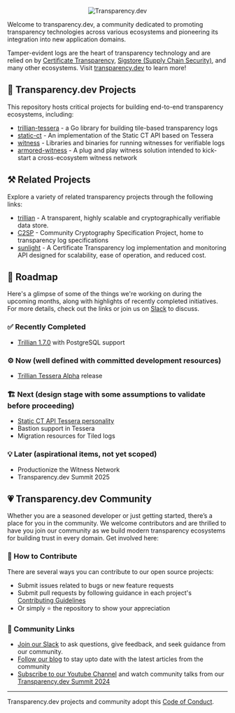 <p align="center">
  <picture>
    <source media="(prefers-color-scheme: dark)" srcset="../artwork/transparency-dev-dark.png">
    <source media="(prefers-color-scheme: light)" srcset="../assets/transparency-dev-light.png">
    <img alt="Transparency.dev" src="../assets/transparency-dev-light.png">
  </picture>
  <br/>
</p>

Welcome to transparency.dev, a community dedicated to promoting transparency technologies across various ecosystems and pioneering its integration into new application domains.

Tamper-evident logs are the heart of transparency technology and are relied on by [Certificate Transparency](https://certificate.transparency.dev/), [Sigstore (Supply Chain Security)](https://www.sigstore.dev/), and many other ecosystems. Visit [transparency.dev](https://transparency.dev/) to learn more!

## 🔨 Transparency.dev Projects

This repository hosts critical projects for building end-to-end transparency ecosystems, including:
- [trillian-tessera](https://github.com/transparency-dev/trillian-tessera) - a Go library for building tile-based transparency logs
- [static-ct](https://github.com/transparency-dev/static-ct) - An implementation of the Static CT API based on Tessera
- [witness](https://github.com/transparency-dev/witness) - Libraries and binaries for running witnesses for verifiable logs
- [armored-witness](https://github.com/transparency-dev/armored-witness) - A plug and play witness solution intended to kick-start a cross-ecosystem witness network

## ⚒️ Related Projects

Explore a variety of related transparency projects through the following links:

- [trillian](https://github.com/google/trillian) - A transparent, highly scalable and cryptographically verifiable data store.
- [C2SP](https://github.com/C2SP/C2SP) - Community Cryptography Specification Project, home to transparency log specifications
- [sunlight](https://github.com/FiloSottile/sunlight) - A Certificate Transparency log implementation and monitoring API designed for scalability, ease of operation, and reduced cost.

## 🌳 Roadmap

Here's a glimpse of some of the things we're working on during the upcoming months, along with highlights of recently completed initiatives.
For more details, check out the links or join us on [Slack](https://join.slack.com/t/transparency-dev/shared_invite/zt-27pkqo21d-okUFhur7YZ0rFoJVIOPznQ) to discuss. 

### ✅ Recently Completed

- [Trillian 1.7.0](https://github.com/google/trillian/releases/tag/v1.7.0) with PostgreSQL support

### ⚙️ Now (well defined with committed development resources)
- [Trillian Tessera Alpha](https://github.com/transparency-dev/trillian-tessera/issues/1) release

### 🏗️ Next (design stage with some assumptions to validate before proceeding)
- [Static CT API Tessera personality](https://github.com/transparency-dev/static-ct/issues/10)
- Bastion support in Tessera
- Migration resources for Tiled logs

### 💡 Later (aspirational items, not yet scoped)
- Productionize the Witness Network
- Transparency.dev Summit 2025

  
## 💗 Transparency.dev Community

Whether you are a seasoned developer or just getting started, there’s a place for you in the community. We welcome contributors and are thrilled to have you join our community as we build modern transparency ecosystems for building trust in every domain. Get involved here:

### 💝 How to Contribute

There are several ways you can contribute to our open source projects:
- Submit issues related to bugs or new feature requests
- Submit pull requests by following guidance in each project's [Contributing Guidelines](https://github.com/transparency-dev/trillian-tessera/blob/main/CONTRIBUTING.md)
- Or simply ⭐️ the repository to show your appreciation

### 💞 Community Links 
- [Join our Slack](https://join.slack.com/t/transparency-dev/shared_invite/zt-27pkqo21d-okUFhur7YZ0rFoJVIOPznQ) to ask questions, give feedback, and seek guidance from our community.
- [Follow our blog](https://blog.transparency.dev/) to stay upto date with the latest articles from the community
- [Subscribe to our Youtube Channel](https://www.youtube.com/channel/UC_CUBXljwl-7tmYeOs-7ukQ) and watch community talks from our [Transparency.dev Summit 2024](https://transparency.dev/summit2024/)

----
Transparency.dev projects and community adopt this [Code of Conduct](../CODE_OF_CONDUCT.md).



